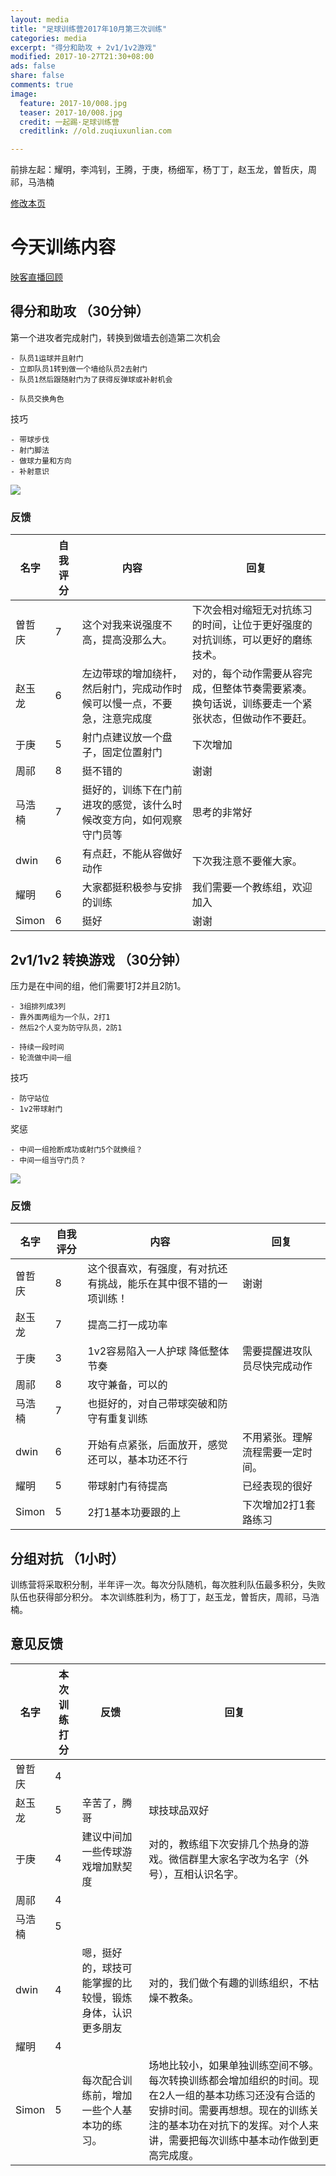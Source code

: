 ```yaml
---
layout: media
title: "足球训练营2017年10月第三次训练"
categories: media
excerpt: "得分和助攻 + 2v1/1v2游戏"
modified: 2017-10-27T21:30+08:00
ads: false
share: false
comments: true
image:
  feature: 2017-10/008.jpg
  teaser: 2017-10/008.jpg
  credit: 一起踢·足球训练营
  creditlink: //old.zuqiuxunlian.com

---
```

前排左起：耀明，李鸿钊，王腾，于庚，杨细军，杨丁丁，赵玉龙，曽哲庆，周祁，马浩楠


<a href="https://github.com/zuqiuxunlian/zuqiuxunlian/edit/gh-pages/_posts/media/2017-10-27-training-20171027.md" class="btn-info">修改本页</a>

# 今天训练内容
<a href="https://mlive7.inke.cn/share/live.html?uid=56096085&liveid=1509107156769945&ctime=1509107156&share_uid=56096085&share_time=1509117863&share_from=" class="btn-info">映客直播回顾</a>

## 得分和助攻 （30分钟）

第一个进攻者完成射门，转换到做墙去创造第二次机会

	- 队员1运球并且射门
	- 立即队员1转到做一个墙给队员2去射门
	- 队员1然后跟随射门为了获得反弹球或补射机会

	- 队员交换角色

技巧

	- 带球步伐
	- 射门脚法
	- 做球力量和方向
    - 补射意识

![]({{site.url}}/images/2017-10/006.jpg)

### 反馈

名字|自我评分|内容|回复
---|---|---|---
曽哲庆|7|这个对我来说强度不高，提高没那么大。|下次会相对缩短无对抗练习的时间，让位于更好强度的对抗训练，可以更好的磨练技术。
赵玉龙|6|左边带球的增加绕杆，然后射门，完成动作时候可以慢一点，不要急，注意完成度|对的，每个动作需要从容完成，但整体节奏需要紧凑。换句话说，训练要走一个紧张状态，但做动作不要赶。
于庚|5|射门点建议放一个盘子，固定位置射门| 下次增加
周祁|8|挺不错的|谢谢
马浩楠|7|挺好的，训练下在门前进攻的感觉，该什么时候改变方向，如何观察守门员等|思考的非常好
dwin|6|有点赶，不能从容做好动作| 下次我注意不要催大家。
耀明|6|大家都挺积极参与安排的训练|我们需要一个教练组，欢迎加入
Simon|6|挺好|谢谢

## 2v1/1v2 转换游戏 （30分钟）
压力是在中间的组，他们需要1打2并且2防1。

	- 3组排列成3列
	- 靠外面两组为一个队，2打1
	- 然后2个人变为防守队员，2防1

	- 持续一段时间
	- 轮流做中间一组

技巧

	- 防守站位
	- 1v2带球射门

奖惩

	- 中间一组抢断成功或射门5个就换组？
    - 中间一组当守门员？

![]({{site.url}}/images/2017-10/007.jpg)

### 反馈

名字|自我评分|内容|回复
---|---|---|---
曽哲庆|8|这个很喜欢，有强度，有对抗还有挑战，能乐在其中很不错的一项训练！|谢谢
赵玉龙|7|提高二打一成功率|
于庚|3|1v2容易陷入一人护球 降低整体节奏|需要提醒进攻队员尽快完成动作
周祁|8|攻守兼备，可以的|
马浩楠|7|也挺好的，对自己带球突破和防守有重复训练|
dwin|6|开始有点紧张，后面放开，感觉还可以，基本功还不行|不用紧张。理解流程需要一定时间。
耀明|5|带球射门有待提高|已经表现的很好
Simon|5|2打1基本功要跟的上|下次增加2打1套路练习

## 分组对抗 （1小时）
训练营将采取积分制，半年评一次。每次分队随机，每次胜利队伍最多积分，失败队伍也获得部分积分。
本次训练胜利为，杨丁丁，赵玉龙，曽哲庆，周祁，马浩楠。

## 意见反馈

名字|本次训练打分|反馈|回复|
---|---|---|---
曽哲庆|4||
赵玉龙|5|辛苦了，腾哥|球技球品双好
于庚|4|建议中间加一些传球游戏增加默契度|对的，教练组下次安排几个热身的游戏。微信群里大家名字改为名字（外号），互相认识名字。
周祁|4||
马浩楠|5||
dwin|4|嗯，挺好的，球技可能掌握的比较慢，锻炼身体，认识更多朋友|对的，我们做个有趣的训练组织，不枯燥不教条。
耀明|4||
Simon|5|每次配合训练前，增加一些个人基本功的练习。|场地比较小，如果单独训练空间不够。每次转换训练都会增加组织的时间。现在2人一组的基本功练习还没有合适的安排时间。需要再想想。现在的训练关注的基本功在对抗下的发挥。对个人来讲，需要把每次训练中基本动作做到更高完成度。
